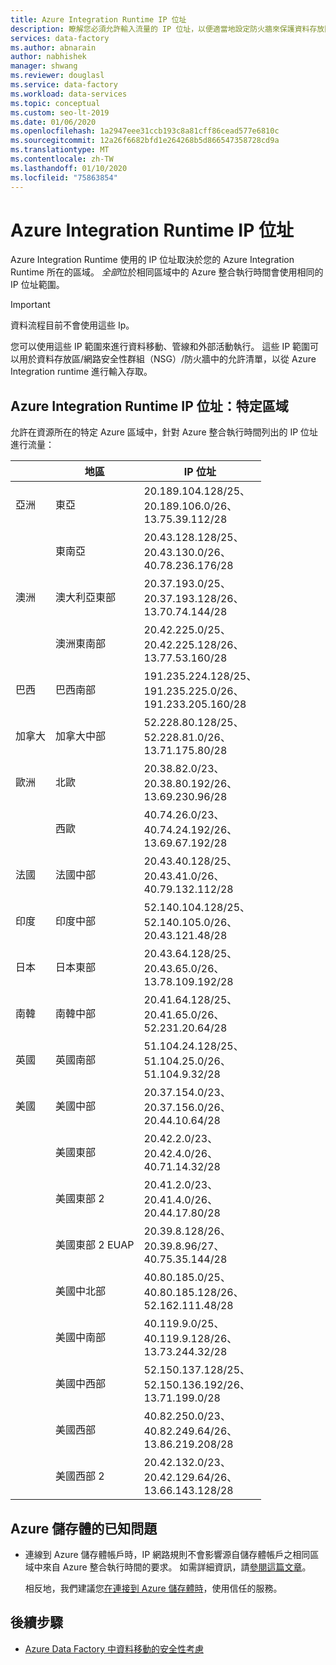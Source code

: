 ```yaml
---
title: Azure Integration Runtime IP 位址
description: 瞭解您必須允許輸入流量的 IP 位址，以便適當地設定防火牆來保護資料存放區的網路存取。
services: data-factory
ms.author: abnarain
author: nabhishek
manager: shwang
ms.reviewer: douglasl
ms.service: data-factory
ms.workload: data-services
ms.topic: conceptual
ms.custom: seo-lt-2019
ms.date: 01/06/2020
ms.openlocfilehash: 1a2947eee31ccb193c8a81cff86cead577e6810c
ms.sourcegitcommit: 12a26f6682bfd1e264268b5d866547358728cd9a
ms.translationtype: MT
ms.contentlocale: zh-TW
ms.lasthandoff: 01/10/2020
ms.locfileid: "75863854"
---
```

# <a name="azure-integration-runtime-ip-addresses"></a>Azure Integration Runtime IP 位址

Azure Integration Runtime 使用的 IP 位址取決於您的 Azure Integration Runtime 所在的區域。 *全部*位於相同區域中的 Azure 整合執行時間會使用相同的 IP 位址範圍。

> [!IMPORTANT]  
> 資料流程目前不會使用這些 Ip。 
>
> 您可以使用這些 IP 範圍來進行資料移動、管線和外部活動執行。 這些 IP 範圍可以用於資料存放區/網路安全性群組（NSG）/防火牆中的允許清單，以從 Azure Integration runtime 進行輸入存取。 

## <a name="azure-integration-runtime-ip-addresses-specific-regions"></a>Azure Integration Runtime IP 位址：特定區域

允許在資源所在的特定 Azure 區域中，針對 Azure 整合執行時間列出的 IP 位址進行流量：

|                | 地區              | IP 位址                                                 |
| -------------- | ------------------- | ------------------------------------------------------------ |
| 亞洲           | 東亞           | 20.189.104.128/25、 </br>20.189.106.0/26、 </br>13.75.39.112/28 |
| &nbsp;         | 東南亞      | 20.43.128.128/25、 </br>20.43.130.0/26、 </br>40.78.236.176/28 |
| 澳洲      | 澳大利亞東部      | 20.37.193.0/25、</br>20.37.193.128/26、</br>13.70.74.144/28    |
| &nbsp;         | 澳洲東南部 | 20.42.225.0/25、</br>20.42.225.128/26、</br>13.77.53.160/28    |
| 巴西         | 巴西南部        | 191.235.224.128/25、</br>191.235.225.0/26、</br>191.233.205.160/28 |
| 加拿大         | 加拿大中部      | 52.228.80.128/25、</br>52.228.81.0/26、</br>13.71.175.80/28    |
| 歐洲         | 北歐        | 20.38.82.0/23、</br>20.38.80.192/26、</br>13.69.230.96/28      |
| &nbsp;         | 西歐         | 40.74.26.0/23、</br>40.74.24.192/26、</br>13.69.67.192/28      |
| 法國         | 法國中部      | 20.43.40.128/25、</br>20.43.41.0/26、</br>40.79.132.112/28     |
| 印度          | 印度中部       | 52.140.104.128/25、</br>52.140.105.0/26、</br>20.43.121.48/28  |
| 日本          | 日本東部          | 20.43.64.128/25、</br>20.43.65.0/26、</br>13.78.109.192/28     |
| 南韓          | 南韓中部       | 20.41.64.128/25、</br>20.41.65.0/26、</br>52.231.20.64/28      |
| 英國 | 英國南部            | 51.104.24.128/25、</br>51.104.25.0/26、</br>51.104.9.32/28     |
| 美國  | 美國中部          | 20.37.154.0/23、</br>20.37.156.0/26、</br>20.44.10.64/28       |
|                | 美國東部             | 20.42.2.0/23、</br>20.42.4.0/26、</br>40.71.14.32/28           |
|                | 美國東部 2            | 20.41.2.0/23、</br>20.41.4.0/26、</br>20.44.17.80/28           |
|                | 美國東部 2 EUAP      | 20.39.8.128/26、</br>20.39.8.96/27、</br>40.75.35.144/28       |
|                | 美國中北部    | 40.80.185.0/25、</br>40.80.185.128/26、</br>52.162.111.48/28   |
|                | 美國中南部    | 40.119.9.0/25、</br>40.119.9.128/26、</br>13.73.244.32/28      |
|                | 美國中西部     | 52.150.137.128/25、</br>52.150.136.192/26、</br>13.71.199.0/28 |
|                | 美國西部             | 40.82.250.0/23、</br>40.82.249.64/26、</br>13.86.219.208/28    |
|                | 美國西部 2            | 20.42.132.0/23、</br>20.42.129.64/26、</br>13.66.143.128/28    |

## <a name="known-issue-with-azure-storage"></a>Azure 儲存體的已知問題

* 連線到 Azure 儲存體帳戶時，IP 網路規則不會影響源自儲存體帳戶之相同區域中來自 Azure 整合執行時間的要求。 如需詳細資訊，請[參閱這篇文章](https://docs.microsoft.com/azure/storage/common/storage-network-security#grant-access-from-an-internet-ip-range)。 

  相反地，我們建議您[在連接到 Azure 儲存體時](https://techcommunity.microsoft.com/t5/azure-data-factory/data-factory-is-now-a-trusted-service-in-azure-storage-and-azure/ba-p/964993)，使用信任的服務。 

## <a name="next-steps"></a>後續步驟

* [Azure Data Factory 中資料移動的安全性考慮](data-movement-security-considerations.md)
